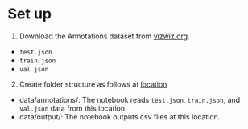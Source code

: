# Set up

1) Download the Annotations dataset from [vizwiz.org](https://vizwiz.org/tasks-and-datasets/image-captioning/).
- `test.json`
- `train.json`
- `val.json`

2) Create folder structure as follows at [location](capstone-project/caption-generator-model) 

- data/annotations/: The notebook reads `test.json`, `train.json`, and `val.json` data from this location. 
- data/output/: The notebook outputs csv files at this location.